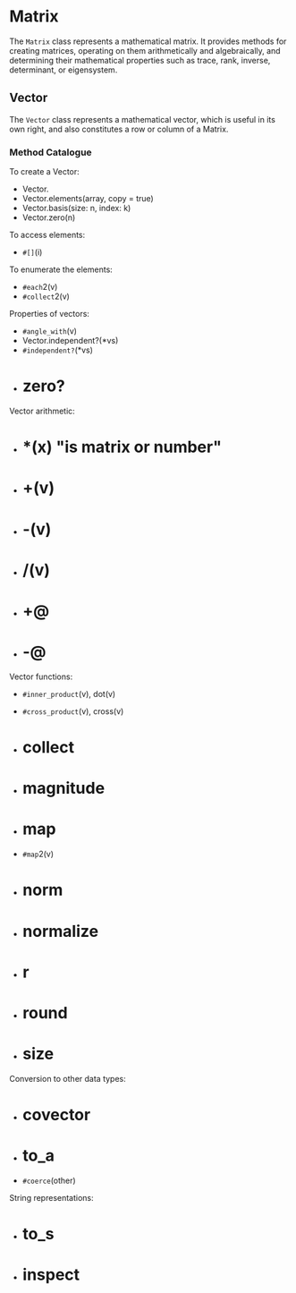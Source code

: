 # Matrix

The `Matrix` class represents a mathematical matrix. It provides methods
for creating matrices, operating on them arithmetically and
algebraically, and determining their mathematical properties such as
trace, rank, inverse, determinant, or eigensystem.



## Vector

The `Vector` class represents a mathematical vector, which is useful in
its own right, and also constitutes a row or column of a Matrix.

### Method Catalogue

To create a Vector:

* Vector.[](*array)
* Vector.elements(array, copy = true)
* Vector.basis(size: n, index: k)
* Vector.zero(n)

To access elements:

* `#[]`(i)

To enumerate the elements:

* `#each`2(v)
* `#collect`2(v)

Properties of vectors:

* `#angle_with`(v)
* Vector.independent?(\*vs)
* `#independent?`(\*vs)
* # zero?

Vector arithmetic:

* # \*(x) "is matrix or number"

* # +(v)

* # -(v)

* # /(v)

* # +@

* # -@

Vector functions:

* `#inner_product`(v), dot(v)
* `#cross_product`(v), cross(v)
* # collect

* # magnitude

* # map

* `#map`2(v)
* # norm

* # normalize

* # r

* # round

* # size

Conversion to other data types:

* # covector

* # to\_a

* `#coerce`(other)

String representations:

* # to\_s

* # inspect

